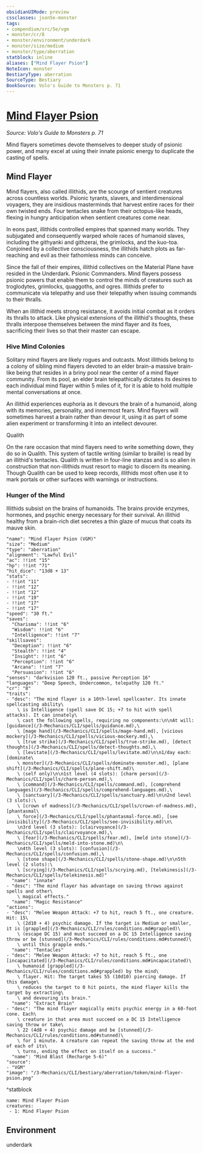 ```yaml
---
obsidianUIMode: preview
cssclasses: json5e-monster
tags:
- compendium/src/5e/vgm
- monster/cr/8
- monster/environment/underdark
- monster/size/medium
- monster/type/aberration
statblock: inline
aliases: ["Mind Flayer Psion"]
NoteIcon: monster
BestiaryType: aberration
SourceType: Bestiary
BookSource: Volo's Guide to Monsters p. 71
---
```

# [Mind Flayer Psion](3-Mechanics\CLI\bestiary\aberration/mind-flayer-psion-vgm.md)
*Source: Volo's Guide to Monsters p. 71*  

Mind flayers sometimes devote themselves to deeper study of psionic power, and many excel at using their innate psionic energy to duplicate the casting of spells.

## Mind Flayer

Mind flayers, also called illithids, are the scourge of sentient creatures across countless worlds. Psionic tyrants, slavers, and interdimensional voyagers, they are insidious masterminds that harvest entire races for their own twisted ends. Four tentacles snake from their octopus-like heads, flexing in hungry anticipation when sentient creatures come near.

In eons past, illithids controlled empires that spanned many worlds. They subjugated and consequently warped whole races of humanoid slaves, including the githyanki and githzerai, the grimlocks, and the kuo-toa. Conjoined by a collective consciousness, the illithids hatch plots as far-reaching and evil as their fathomless minds can conceive.

Since the fall of their empires, illithid collectives on the Material Plane have resided in the Underdark. Psionic Commanders. Mind flayers possess psionic powers that enable them to control the minds of creatures such as troglodytes, grimlocks, quaggoths, and ogres. Illithids prefer to communicate via telepathy and use their telepathy when issuing commands to their thralls.

When an illithid meets strong resistance, it avoids initial combat as it orders its thralls to attack. Like physical extensions of the illithid's thoughts, these thralls interpose themselves between the mind flayer and its foes, sacrificing their lives so that their master can escape.

### Hive Mind Colonies

Solitary mind flayers are likely rogues and outcasts. Most illithids belong to a colony of sibling mind flayers devoted to an elder brain-a massive brain-like being that resides in a briny pool near the center of a mind flayer community. From its pool, an elder brain telepathically dictates its desires to each individual mind flayer within 5 miles of it, for it is able to hold multiple mental conversations at once.

An illithid experiences euphoria as it devours the brain of a humanoid, along with its memories, personality, and innermost fears. Mind flayers will sometimes harvest a brain rather than devour it, using it as part of some alien experiment or transforming it into an intellect devourer.

Qualith

On the rare occasion that mind flayers need to write something down, they do so in Qualith. This system of tactile writing (similar to braille) is read by an illithid's tentacles. Qualith is written in four-line stanzas and is so alien in construction that non-illithids must resort to magic to discern its meaning. Though Qualith can be used to keep records, illithids most often use it to mark portals or other surfaces with warnings or instructions.

### Hunger of the Mind

Illithids subsist on the brains of humanoids. The brains provide enzymes, hormones, and psychic energy necessary for their survival. An illithid healthy from a brain-rich diet secretes a thin glaze of mucus that coats its mauve skin.

```statblock
"name": "Mind Flayer Psion (VGM)"
"size": "Medium"
"type": "aberration"
"alignment": "Lawful Evil"
"ac": !!int "15"
"hp": !!int "71"
"hit_dice": "13d8 + 13"
"stats":
- !!int "11"
- !!int "12"
- !!int "12"
- !!int "19"
- !!int "17"
- !!int "17"
"speed": "30 ft."
"saves":
  "Charisma": !!int "6"
  "Wisdom": !!int "6"
  "Intelligence": !!int "7"
"skillsaves":
  "Deception": !!int "6"
  "Stealth": !!int "4"
  "Insight": !!int "6"
  "Perception": !!int "6"
  "Arcana": !!int "7"
  "Persuasion": !!int "6"
"senses": "darkvision 120 ft., passive Perception 16"
"languages": "Deep Speech, Undercommon, telepathy 120 ft."
"cr": "8"
"traits":
- "desc": "The mind flayer is a 10th-level spellcaster. Its innate spellcasting ability\
    \ is Intelligence (spell save DC 15; +7 to hit with spell attacks). It can innately\
    \ cast the following spells, requiring no components:\n\nAt will: [guidance](/3-Mechanics/CLI/spells/guidance.md),\
    \ [mage hand](/3-Mechanics/CLI/spells/mage-hand.md), [vicious mockery](/3-Mechanics/CLI/spells/vicious-mockery.md),\
    \ [true strike](/3-Mechanics/CLI/spells/true-strike.md), [detect thoughts](/3-Mechanics/CLI/spells/detect-thoughts.md),\
    \ [levitate](/3-Mechanics/CLI/spells/levitate.md)\n\n1/day each: [dominate\
    \ monster](/3-Mechanics/CLI/spells/dominate-monster.md), [plane shift](/3-Mechanics/CLI/spells/plane-shift.md)\
    \ (self only)\n\n1st level (4 slots): [charm person](/3-Mechanics/CLI/spells/charm-person.md),\
    \ [command](/3-Mechanics/CLI/spells/command.md), [comprehend languages](/3-Mechanics/CLI/spells/comprehend-languages.md),\
    \ [sanctuary](/3-Mechanics/CLI/spells/sanctuary.md)\n\n2nd level (3 slots):\
    \ [crown of madness](/3-Mechanics/CLI/spells/crown-of-madness.md), [phantasmal\
    \ force](/3-Mechanics/CLI/spells/phantasmal-force.md), [see invisibility](/3-Mechanics/CLI/spells/see-invisibility.md)\n\
    \n3rd level (3 slots): [clairvoyance](/3-Mechanics/CLI/spells/clairvoyance.md),\
    \ [fear](/3-Mechanics/CLI/spells/fear.md), [meld into stone](/3-Mechanics/CLI/spells/meld-into-stone.md)\n\
    \n4th level (3 slots): [confusion](/3-Mechanics/CLI/spells/confusion.md),\
    \ [stone shape](/3-Mechanics/CLI/spells/stone-shape.md)\n\n5th level (2 slots):\
    \ [scrying](/3-Mechanics/CLI/spells/scrying.md), [telekinesis](/3-Mechanics/CLI/spells/telekinesis.md)"
  "name": "innate"
- "desc": "The mind flayer has advantage on saving throws against spells and other\
    \ magical effects."
  "name": "Magic Resistance"
"actions":
- "desc": "Melee Weapon Attack: +7 to hit, reach 5 ft., one creature. Hit: 15\
    \ (2d10 + 4) psychic damage. If the target is Medium or smaller, it is [grappled](/3-Mechanics/CLI/rules/conditions.md#grappled)\
    \ (escape DC 15) and must succeed on a DC 15 Intelligence saving throw or be [stunned](/3-Mechanics/CLI/rules/conditions.md#stunned)\
    \ until this grapple ends."
  "name": "Tentacles"
- "desc": "Melee Weapon Attack: +7 to hit, reach 5 ft., one [incapacitated](/3-Mechanics/CLI/rules/conditions.md#incapacitated)\
    \ humanoid [grappled](/3-Mechanics/CLI/rules/conditions.md#grappled) by the mind\
    \ flayer. Hit: The target takes 55 (10d10) piercing damage. If this damage\
    \ reduces the target to 0 hit points, the mind flayer kills the target by extracting\
    \ and devouring its brain."
  "name": "Extract Brain"
- "desc": "The mind flayer magically emits psychic energy in a 60-foot cone. Each\
    \ creature in that area must succeed on a DC 15 Intelligence saving throw or take\
    \ 22 (4d8 + 4) psychic damage and be [stunned](/3-Mechanics/CLI/rules/conditions.md#stunned)\
    \ for 1 minute. A creature can repeat the saving throw at the end of each of its\
    \ turns, ending the effect on itself on a success."
  "name": "Mind Blast (Recharge 5-6)"
"source":
- "VGM"
"image": "/3-Mechanics/CLI/bestiary/aberration/token/mind-flayer-psion.png"
```
^statblock

```encounter-table
name: Mind Flayer Psion
creatures:
 - 1: Mind Flayer Psion
```

## Environment

underdark